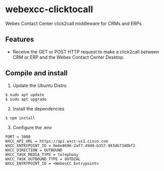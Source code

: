 # webexcc-clicktocall
Webex Contact Center click2call middleware for CRMs and ERPs

## Features
* Receive the GET or POST HTTP request to make a click2call between CRM or ERP and the Webex Contact Center Desktop.

## Compile and install
1. Update the Ubuntu Distro
```Shell
$ sudo apt update
$ sudo apt upgrade
```

2. Install the dependencies
```Shell
$ npm install
```

3. Configure the .env
```Shell
PORT = 3000
WXCC_API_URL = https://api.wxcc-us1.cisco.com
WXCC_ENTRYPOINT_ID = 0e6e8696-2af7-4949-b357-983db7340bf2
WXCC_DIRECTION = OUTBOUND
WXCC_TASK_MEDIA_TYPE = telephony
WXCC_TASK_OUTBOUND_TYPE = OUTDIAL
WXCC_ENTRYPOINT_ID = <WebexCC Entrypoint>
```
